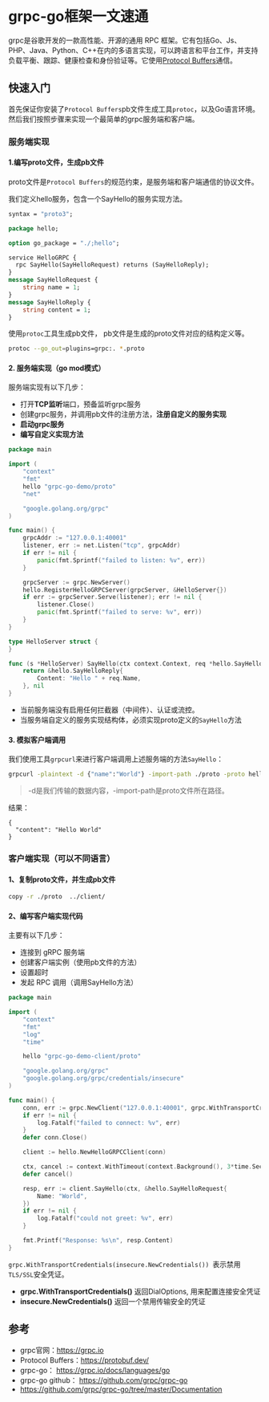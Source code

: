 # grpc-go框架一文速通
grpc是谷歌开发的一款高性能、开源的通用 RPC 框架。它有包括Go、Js、PHP、Java、Python、C++在内的多语言实现，可以跨语言和平台工作，并支持负载平衡、跟踪、健康检查和身份验证等。它使用[Protocol Buffers](https://protobuf.dev/)通信。

## 快速入门
首先保证你安装了`Protocol Buffers`pb文件生成工具`protoc`，以及Go语言环境。然后我们按照步骤来实现一个最简单的grpc服务端和客户端。

### 服务端实现

#### 1.编写proto文件，生成pb文件
proto文件是`Protocol Buffers`的规范约束，是服务端和客户端通信的协议文件。

我们定义hello服务，包含一个SayHello的服务实现方法。
```proto
syntax = "proto3";

package hello;

option go_package = "./;hello";

service HelloGRPC {
  rpc SayHello(SayHelloRequest) returns (SayHelloReply);
}
message SayHelloRequest { 
    string name = 1; 
}
message SayHelloReply {
    string content = 1;
}
```
使用`protoc`工具生成pb文件， pb文件是生成的proto文件对应的结构定义等。
```bash
protoc --go_out=plugins=grpc:. *.proto
```

#### 2. 服务端实现（go mod模式）
服务端实现有以下几步：
- 打开**TCP监听**端口，预备监听grpc服务
- 创建grpc服务，并调用pb文件的注册方法，**注册自定义的服务实现**
- **启动grpc服务**
- **编写自定义实现方法**

```go
package main

import (
	"context"
	"fmt"
	hello "grpc-go-demo/proto"
	"net"

	"google.golang.org/grpc"
)

func main() {
	grpcAddr := "127.0.0.1:40001"
	listener, err := net.Listen("tcp", grpcAddr)
	if err != nil {
		panic(fmt.Sprintf("failed to listen: %v", err))
	}

	grpcServer := grpc.NewServer()
	hello.RegisterHelloGRPCServer(grpcServer, &HelloServer{})
	if err := grpcServer.Serve(listener); err != nil {
		listener.Close()
		panic(fmt.Sprintf("failed to serve: %v", err))
	}
}

type HelloServer struct {
}

func (s *HelloServer) SayHello(ctx context.Context, req *hello.SayHelloRequest) (*hello.SayHelloReply, error) {
	return &hello.SayHelloReply{
		Content: "Hello " + req.Name,
	}, nil
}
```
- 当前服务端没有启用任何拦截器（中间件）、认证或流控。
- 当服务端自定义的服务实现结构体，必须实现proto定义的`SayHello`方法

#### 3. 模拟客户端调用
我们使用工具`grpcurl`来进行客户端调用上述服务端的方法`SayHello`：
```bash
grpcurl -plaintext -d {"name":"World"} -import-path ./proto -proto hello.proto 127.0.0.1:40001 hello.HelloGRPC.SayHello
```
> -d是我们传输的数据内容，-import-path是proto文件所在路径。

结果：
```
{
  "content": "Hello World"
}
```

### 客户端实现（可以不同语言）
#### 1、复制proto文件，并生成pb文件
```bash
copy -r ./proto  ../client/
```
#### 2、编写客户端实现代码
主要有以下几步：
- 连接到 gRPC 服务端
- 创建客户端实例（使用pb文件的方法）
- 设置超时
- 发起 RPC 调用（调用SayHello方法）

```go
package main

import (
	"context"
	"fmt"
	"log"
	"time"

	hello "grpc-go-demo-client/proto"

	"google.golang.org/grpc"
	"google.golang.org/grpc/credentials/insecure"
)

func main() {
	conn, err := grpc.NewClient("127.0.0.1:40001", grpc.WithTransportCredentials(insecure.NewCredentials()))
	if err != nil {
		log.Fatalf("failed to connect: %v", err)
	}
	defer conn.Close()

	client := hello.NewHelloGRPCClient(conn)

	ctx, cancel := context.WithTimeout(context.Background(), 3*time.Second)
	defer cancel()

	resp, err := client.SayHello(ctx, &hello.SayHelloRequest{
		Name: "World",
	})
	if err != nil {
		log.Fatalf("could not greet: %v", err)
	}

	fmt.Printf("Response: %s\n", resp.Content)
}
```

`grpc.WithTransportCredentials(insecure.NewCredentials()) `表示禁用`TLS/SSL`安全凭证。
- **grpc.WithTransportCredentials()** 返回DialOptions, 用来配置连接安全凭证
- **insecure.NewCredentials()** 返回一个禁用传输安全的凭证


## 参考
- grpc官网：https://grpc.io
- Protocol Buffers：https://protobuf.dev/
- grpc-go： https://grpc.io/docs/languages/go
- grpc-go github： https://github.com/grpc/grpc-go
- https://github.com/grpc/grpc-go/tree/master/Documentation